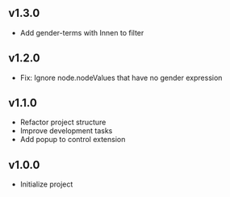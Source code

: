 ## v1.3.0
- Add gender-terms with Innen to filter

## v1.2.0
- Fix: Ignore node.nodeValues that have no gender expression

## v1.1.0
- Refactor project structure
- Improve development tasks
- Add popup to control extension

## v1.0.0
- Initialize project
